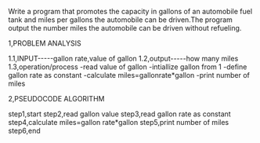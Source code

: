 Write a program that promotes the capacity in gallons of an automobile fuel tank and miles per gallons the automobile can be driven.The program output the number miles the automobile can be driven without refueling.

1,PROBLEM ANALYSIS

1.1,INPUT-----gallon rate,value of gallon
1.2,output-----how many miles
1.3,operation/process
      -read value of gallon
      -intiallize gallon from 1
      -define gallon rate as constant
      -calculate miles=gallonrate*gallon
      -print number of miles
      
2,PSEUDOCODE ALGORITHM

step1,start
step2,read gallon value
step3,read gallon rate as constant
step4,calculate miles=gallon rate*gallon
step5,print number of miles
step6,end
